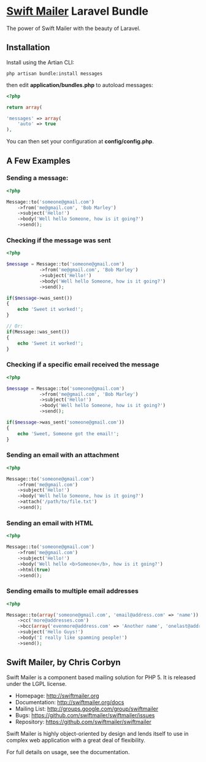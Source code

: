 # [Swift Mailer](http://swiftmailer.org) Laravel Bundle

The power of Swift Mailer with the beauty of Laravel.

## Installation

Install using the Artian CLI:

	php artisan bundle:install messages

then edit **application/bundles.php** to autoload messages:

```php
<?php

return array(

'messages' => array(
	'auto' => true
),

```
	
You can then set your configuration at **config/config.php**.

## A Few Examples

### Sending a message:

```php
<?php

Message::to('someone@gmail.com')
	->from('me@gmail.com', 'Bob Marley')
	->subject('Hello!')
	->body('Well hello Someone, how is it going?')
	->send();
```

### Checking if the message was sent

```php
<?php

$message = Message::to('someone@gmail.com')
			->from('me@gmail.com', 'Bob Marley')
			->subject('Hello!')
			->body('Well hello Someone, how is it going?')
			->send();

if($message->was_sent())
{
	echo 'Sweet it worked!';
}

// Or:
if(Message::was_sent())
{
	echo 'Sweet it worked!';
}
```

### Checking if a specific email received the message

```php
<?php

$message = Message::to('someone@gmail.com')
			->from('me@gmail.com', 'Bob Marley')
			->subject('Hello!')
			->body('Well hello Someone, how is it going?')
			->send();

if($message->was_sent('someone@gmail.com'))
{
	echo 'Sweet, Someone got the email!';
}
```

### Sending an email with an attachment

```php
<?php

Message::to('someone@gmail.com')
	->from('me@gmail.com')
	->subject('Hello!')
	->body('Well hello Someone, how is it going?')
	->attach('/path/to/file.txt')
	->send();
```

### Sending an email with HTML

```php
<?php

Message::to('someone@gmail.com')
	->from('me@gmail.com')
	->subject('Hello!')
	->body('Well hello <b>Someone</b>, how is it going?')
	->html(true)
	->send();
```

### Sending emails to multiple email addresses

```php
<?php

Message::to(array('someone@gmail.com', 'email@address.com' => 'name'))
	->cc('more@addresses.com')
	->bcc(array('evenmore@address.com' => 'Another name', 'onelast@address.com'))
	->subject('Hello Guys!')
	->body('I really like spamming people!')
	->send(); 
```

## Swift Mailer, by Chris Corbyn

Swift Mailer is a component based mailing solution for PHP 5.
It is released under the LGPL license.

- Homepage:      http://swiftmailer.org
- Documentation: http://swiftmailer.org/docs
- Mailing List:  http://groups.google.com/group/swiftmailer
- Bugs:          https://github.com/swiftmailer/swiftmailer/issues
- Repository:    https://github.com/swiftmailer/swiftmailer

Swift Mailer is highly object-oriented by design and lends itself
to use in complex web application with a great deal of flexibility.

For full details on usage, see the documentation.